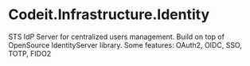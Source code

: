 # Codeit.Infrastructure.Identity
STS IdP Server for centralized users management. Build on top of OpenSource IdentityServer library. Some features: OAuth2, OIDC, SSO, TOTP, FIDO2 
